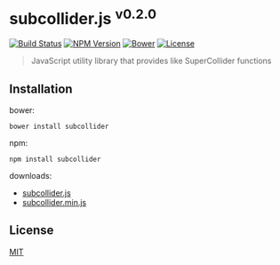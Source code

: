 # subcollider.js <sup>v0.2.0</sup>
[![Build Status](http://img.shields.io/travis/mohayonao/subcollider.svg?style=flat-square)](https://travis-ci.org/mohayonao/subcollider)
[![NPM Version](http://img.shields.io/npm/v/subcollider.svg?style=flat-square)](https://www.npmjs.org/package/subcollider)
[![Bower](http://img.shields.io/bower/v/subcollider.svg?style=flat-square)](http://bower.io/search/?q=subcollider)
[![License](http://img.shields.io/badge/license-MIT-brightgreen.svg?style=flat-square)](http://mohayonao.mit-license.org/)

> JavaScript utility library that provides like SuperCollider functions

## Installation

bower:

```
bower install subcollider
```

npm:

```
npm install subcollider
```

downloads:

- [subcollider.js](https://raw.githubusercontent.com/mohayonao/subcollider/master/build/subcollider.js)
- [subcollider.min.js](https://raw.githubusercontent.com/mohayonao/subcollider/master/build/subcollider.min.js)

## License

[MIT](http://mohayonao.mit-license.org/)

